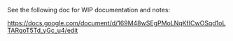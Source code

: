 See the following doc for WIP documentation and notes:

https://docs.google.com/document/d/169M48wSEgPMoLNqKfICwOSqd1oLTARgoT5Td_yGc_u4/edit